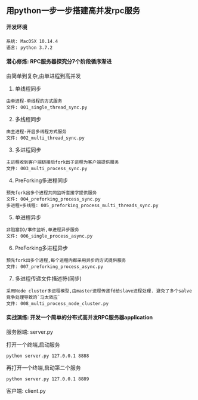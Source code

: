 ## 用python一步一步搭建高并发rpc服务

#### 开发环境
```
系统: MacOSX 10.14.4
语言: python 3.7.2
```

#### 潜心修炼: RPC服务器探究分7个阶段循序渐进

由简单到复杂,由单进程到高并发

1. 单线程同步
```
由单进程-单线程的方式服务
文件: 001_single_thread_sync.py
```
2. 多线程同步
```
由主进程-开启多线程方式服务
文件: 002_multi_thread_sync.py
```
3. 多进程同步
```
主进程收到客户端链接后fork出子进程为客户端提供服务
文件: 003_multi_process_sync.py
```
4. PreForking多进程同步
```
预先fork出多个进程共同监听套接字提供服务
文件: 004_preforking_process_sync.py
多进程+多线程: 005_preforking_process_multi_threads_sync.py
```
5. 单进程异步
```
非阻塞IO/事件监听,单进程异步服务
文件: 006_single_process_async.py
```
6. PreForking多进程异步
```
预先fork出多个进程,每个进程内都采用异步的方式提供服务
文件: 007_preforking_process_async.py
```
7. 多进程传递文件描述符(同步)
```
采用Node cluster多进程模型,由master进程传递fd给slave进程处理. 避免了多个salve竞争处理导致的`马太效应`
文件: 008_multi_process_node_cluster.py
```

#### 实战演练: 开发一个简单的分布式高并发RPC服务器application

服务器端: server.py

打开一个终端,启动服务
```
python server.py 127.0.0.1 8888
```

再打开一个终端,启动第二个服务
```
python server.py 127.0.0.1 8889
```

客户端: client.py